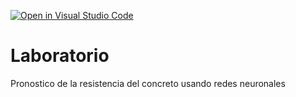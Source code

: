 [![Open in Visual Studio Code](https://classroom.github.com/assets/open-in-vscode-c66648af7eb3fe8bc4f294546bfd86ef473780cde1dea487d3c4ff354943c9ae.svg)](https://classroom.github.com/online_ide?assignment_repo_id=9468948&assignment_repo_type=AssignmentRepo)
# Laboratorio
Pronostico de la resistencia del concreto usando redes neuronales
